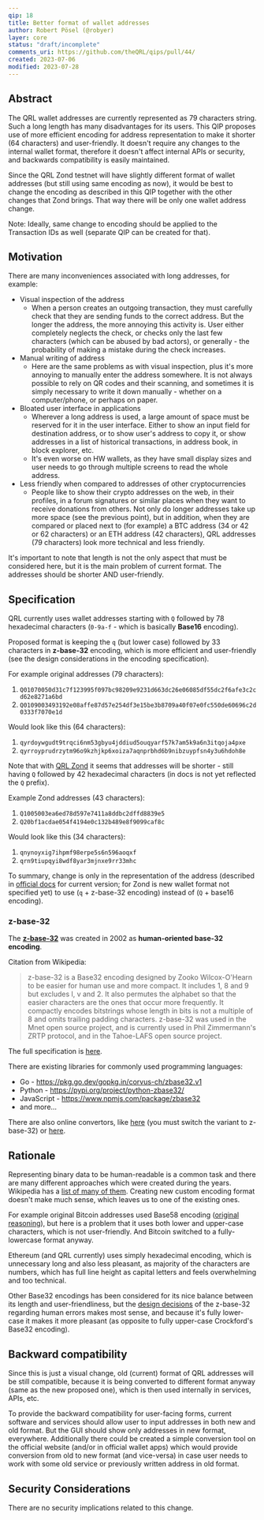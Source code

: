 ```yaml
---
qip: 18
title: Better format of wallet addresses
author: Robert Pösel (@robyer)
layer: core
status: "draft/incomplete"
comments_uri: https://github.com/theQRL/qips/pull/44/
created: 2023-07-06
modified: 2023-07-28
---
```


## Abstract

The QRL wallet addresses are currently represented as 79 characters string. Such a long length has many disadvantages for its users. This QIP proposes use of more efficient encoding for address representation to make it shorter (64 characters) and user-friendly. It doesn't require any changes to the internal wallet format, therefore it doesn't affect internal APIs or security, and backwards compatibility is easily maintained.

Since the QRL Zond testnet will have slightly different format of wallet addresses (but still using same encoding as now), it would be best to change the encoding as described in this QIP together with the other changes that Zond brings. That way there will be only one wallet address change.

Note: Ideally, same change to encoding should be applied to the Transaction IDs as well (separate QIP can be created for that).

## Motivation

There are many inconveniences associated with long addresses, for example:

- Visual inspection of the address
   - When a person creates an outgoing transaction, they must carefully check that they are sending funds to the correct address. But the longer the address, the more annoying this activity is. User either completely neglects the check, or checks only the last few characters (which can be abused by bad actors), or generally - the probability of making a mistake during the check increases.
- Manual writing of address
   - Here are the same problems as with visual inspection, plus it's more annoying to manually enter the address somewhere. It is not always possible to rely on QR codes and their scanning, and sometimes it is simply necessary to write it down manually - whether on a computer/phone, or perhaps on paper.
- Bloated user interface in applications
   - Wherever a long address is used, a large amount of space must be reserved for it in the user interface. Either to show an input field for destination address, or to show user's address to copy it, or show addresses in a list of historical transactions, in address book, in block explorer, etc.
   - It's even worse on HW wallets, as they have small display sizes and user needs to go through multiple screens to read the whole address.
- Less friendly when compared to addresses of other cryptocurrencies
   - People like to show their crypto addresses on the web, in their profiles, in a forum signatures or similar places when they want to receive donations from others. Not only do longer addresses take up more space (see the previous point), but in addition, when they are compared or placed next to (for example) a BTC address (34 or 42 or 62 characters) or an ETH address (42 characters), QRL addresses (79 characters) look more technical and less friendly.

It's important to note that length is not the only aspect that must be considered here, but it is the main problem of current format. The addresses should be shorter AND user-friendly.

## Specification

QRL currently uses wallet addresses starting with `Q` followed by 78 hexadecimal characters (`0-9a-f` - which is basically **Base16** encoding).

Proposed format is keeping the `q` (but lower case) followed by 33 characters in **z-base-32** encoding, which is more efficient and user-friendly (see the design considerations in the encoding specification).

For example original addresses (79 characters):
1. `Q01070050d31c7f123995f097bc98209e9231d663dc26e06085df55dc2f6afe3c2cd62e8271a6bd`
2. `Q0109003493192e08affe87d57e254df3e15be3b8709a40f07e0fc550de60696c2d0333f7070e1d`

Would look like this (64 characters):
1. `qyrdoywgudt9trqci6nm53gbyu4jddiud5ouqyarf57k7am5k9a6n3itqoja4pxe`
2. `qyrroyprudrzytm96o9kzhjkp6xoiza7aqnprbhd6b9nibzuypfsn4y3u6hdoh8e`

Note that with [QRL Zond](https://zond-docs.theqrl.org/wallet/node/node-cli-wallet) it seems that addresses will be shorter - still having `Q` followed by 42 hexadecimal characters (in docs is not yet reflected the `Q` prefix).

Example Zond addresses (43 characters):

1. `Q1005003ea6ed78d597e7411a8ddbc2dffd8839e5`
2. `Q20bf1acdae054f4194e0c132b489e8f9099caf8c`

Would look like this (34 characters):
1. `qnynoyxig7ihpmf98erpe5s6n596aoqxf`
2. `qrn9tiupqyi8wdf8yar3mjnxe9rr33mhc`

To summary, change is only in the representation of the address (described in [official docs](https://docs.theqrl.org/developers/address/) for current version; for Zond is new wallet format not specified yet) to use (`q` + z-base-32 encoding) instead of (`Q` + base16 encoding).

### z-base-32
The **[z-base-32](http://philzimmermann.com/docs/human-oriented-base-32-encoding.txt)** was created in 2002 as **human-oriented base-32 encoding**.

Citation from Wikipedia:
> z-base-32 is a Base32 encoding designed by Zooko Wilcox-O'Hearn to be easier for human use and more compact. It includes 1, 8 and 9 but excludes l, v and 2. It also permutes the alphabet so that the easier characters are the ones that occur more frequently. It compactly encodes bitstrings whose length in bits is not a multiple of 8 and omits trailing padding characters. z-base-32 was used in the Mnet open source project, and is currently used in Phil Zimmermann's ZRTP protocol, and in the Tahoe-LAFS open source project.

The full specification is [here](http://philzimmermann.com/docs/human-oriented-base-32-encoding.txt).

There are existing libraries for commonly used programming languages:
- Go - https://pkg.go.dev/gopkg.in/corvus-ch/zbase32.v1
- Python - https://pypi.org/project/python-zbase32/
- JavaScript - https://www.npmjs.com/package/zbase32
- and more...

There are also online convertors, like [here](https://cryptii.com/pipes/base32) (you must switch the variant to z-base-32) or [here](https://www.dcode.fr/z-base-32-encoding).

## Rationale

Representing binary data to be human-readable is a common task and there are many different approaches which were created during the years. Wikipedia has a [list of many of them](https://en.wikipedia.org/wiki/Binary-to-text_encoding). Creating new custom encoding format doesn't make much sense, which leaves us to one of the existing ones.

For example original Bitcoin addresses used Base58 encoding ([original reasoning](https://en.wikipedia.org/wiki/Binary-to-text_encoding#/media/File:Original_source_code_bitcoin-version-0.1.0_file_base58.h.png)), but here is a problem that it uses both lower and upper-case characters, which is not user-friendly. And Bitcoin switched to a fully-lowercase format anyway.

Ethereum (and QRL currently) uses simply hexadecimal encoding, which is unnecessary long and also less pleasant, as majority of the characters are numbers, which has full line height as capital letters and feels overwhelming and too technical.

Other Base32 encodings has been considered for its nice balance between its length and user-friendliness, but the [design decisions](http://philzimmermann.com/docs/human-oriented-base-32-encoding.txt) of the z-base-32 regarding human errors makes most sense, and because it's fully lower-case it makes it more pleasant (as opposite to fully upper-case Crockford's Base32 encoding).

## Backward compatibility

Since this is just a visual change, old (current) format of QRL addresses will be still compatible, because it is being converted to different format anyway (same as the new proposed one), which is then used internally in services, APIs, etc.

To provide the backward compatibility for user-facing forms, current software and services should allow user to input addresses in both new and old format. But the GUI should show only addresses in new format, everywhere. Additionally there could be created a simple conversion tool on the official website (and/or in official wallet apps) which would provide conversion from old to new format (and vice-versa) in case user needs to work with some old service or previously written address in old format.

## Security Considerations

There are no security implications related to this change.
